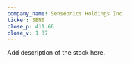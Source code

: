 ```yaml
---
company_name: Senseonics Holdings Inc.
ticker: SENS
close_p: 411.66
close_v: 1.37
---
```

Add description of the stock here.

